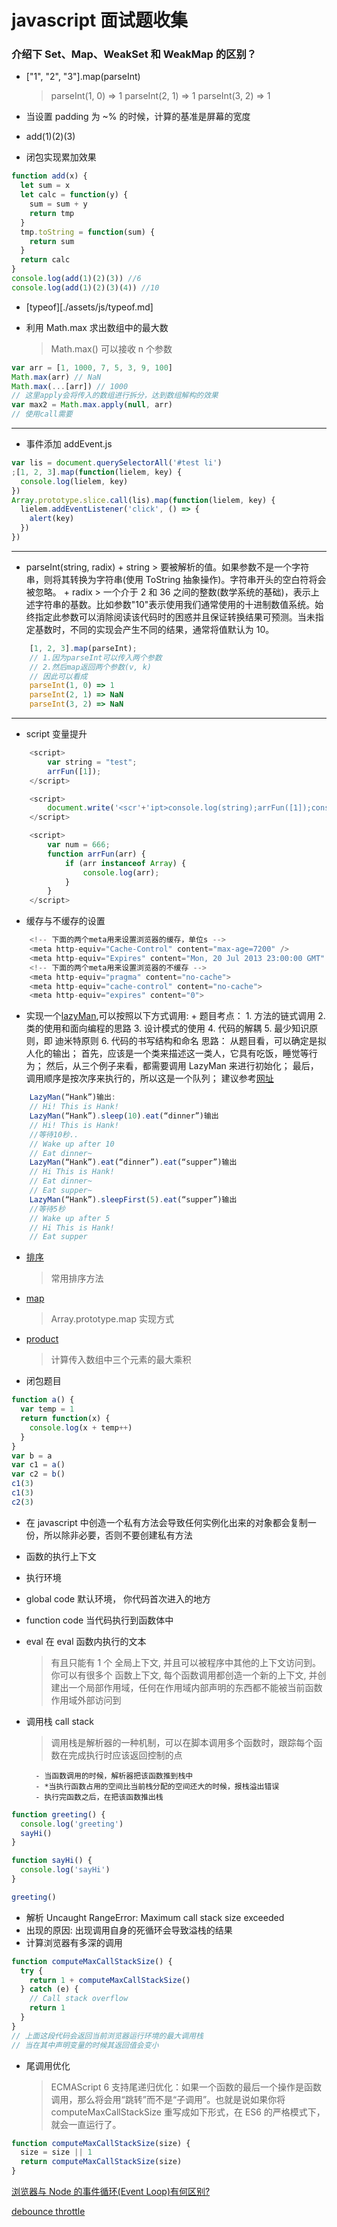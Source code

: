 # javascript 面试题收集

### 介绍下 Set、Map、WeakSet 和 WeakMap 的区别？


- ["1", "2", "3"].map(parseInt)
  > parseInt(1, 0) => 1
  > parseInt(2, 1) => 1
  > parseInt(3, 2) => 1
	
- 当设置 padding 为 ~% 的时候，计算的基准是屏幕的宽度

- add(1)(2)(3)
- 闭包实现累加效果

```js
function add(x) {
  let sum = x
  let calc = function(y) {
    sum = sum + y
    return tmp
  }
  tmp.toString = function(sum) {
    return sum
  }
  return calc
}
console.log(add(1)(2)(3)) //6
console.log(add(1)(2)(3)(4)) //10
```

- [typeof][./assets/js/typeof.md]

- 利用 Math.max 求出数组中的最大数
  > Math.max() 可以接收 n 个参数

```js
var arr = [1, 1000, 7, 5, 3, 9, 100]
Math.max(arr) // NaN
Math.max(...[arr]) // 1000
// 这里apply会将传入的数组进行拆分，达到数组解构的效果
var max2 = Math.max.apply(null, arr)
// 使用call需要
```

---

- 事件添加 addEvent.js

```js
var lis = document.querySelectorAll('#test li')
;[1, 2, 3].map(function(lielem, key) {
  console.log(lielem, key)
})
Array.prototype.slice.call(lis).map(function(lielem, key) {
  lielem.addEventListener('click', () => {
    alert(key)
  })
})
```

---

- parseInt(string, radix) + string > 要被解析的值。如果参数不是一个字符串，则将其转换为字符串(使用 ToString 抽象操作)。字符串开头的空白符将会被忽略。 + radix > 一个介于 2 和 36 之间的整数(数学系统的基础)，表示上述字符串的基数。比如参数"10"表示使用我们通常使用的十进制数值系统。始终指定此参数可以消除阅读该代码时的困惑并且保证转换结果可预测。当未指定基数时，不同的实现会产生不同的结果，通常将值默认为 10。

```js
	[1, 2, 3].map(parseInt);
	// 1.因为parseInt可以传入两个参数
	// 2.然后map返回两个参数(v, k)
	// 因此可以看成
	parseInt(1, 0) => 1
	parseInt(2, 1) => NaN
	parseInt(3, 2) => NaN
```

---

- script 变量提升

```js
	<script>
		var string = "test";
		arrFun([1]);
	</script>

	<script>
		document.write('<scr'+'ipt>console.log(string);arrFun([1]);console.log(num);<'+"/script>");
	</script>

	<script>
		var num = 666;
		function arrFun(arr) {
			if (arr instanceof Array) {
				console.log(arr);
			}
		}
	</script>
```

- 缓存与不缓存的设置

```js
	<!-- 下面的两个meta用来设置浏览器的缓存，单位s -->
	<meta http-equiv="Cache-Control" content="max-age=7200" />
	<meta http-equiv="Expires" content="Mon, 20 Jul 2013 23:00:00 GMT" >
	<!-- 下面的两个meta用来设置浏览器的不缓存 -->
	<meta http-equiv="pragma" content="no-cache">
	<meta http-equiv="cache-control" content="no-cache">
	<meta http-equiv="expires" content="0">
```

- 实现一个[lazyMan](./assets/js/LazyMan.js),可以按照以下方式调用: + 题目考点： 1. 方法的链式调用 2. 类的使用和面向编程的思路 3. 设计模式的使用 4. 代码的解耦 5. 最少知识原则，即 迪米特原则 6. 代码的书写结构和命名
  思路：
  从题目看，可以确定是拟人化的输出；
  首先，应该是一个类来描述这一类人，它具有吃饭，睡觉等行为；
  然后，从三个例子来看，都需要调用 LazyMan 来进行初始化；
  最后，调用顺序是按次序来执行的，所以这是一个队列；
  建议参考[网址](http://www.jianshu.com/p/f1b7cb456d37./scripts/LazyMan.js)

```js
	LazyMan(“Hank”)输出:
	// Hi! This is Hank!
	LazyMan(“Hank”).sleep(10).eat(“dinner”)输出
	// Hi! This is Hank!
	//等待10秒..
	// Wake up after 10
	// Eat dinner~
	LazyMan(“Hank”).eat(“dinner”).eat(“supper”)输出
	// Hi This is Hank!
	// Eat dinner~
	// Eat supper~
	LazyMan(“Hank”).sleepFirst(5).eat(“supper”)输出
	//等待5秒
	// Wake up after 5
	// Hi This is Hank!
	// Eat supper
```

- [排序](./assets/js/Sort.js)
  > 常用排序方法
- [map](./assets/js/map.js)
  > Array.prototype.map 实现方式
- [product](./assets/html/computeMaxProduct.js)
  > 计算传入数组中三个元素的最大乘积
- 闭包题目

```js
function a() {
  var temp = 1
  return function(x) {
    console.log(x + temp++)
  }
}
var b = a
var c1 = a()
var c2 = b()
c1(3)
c1(3)
c2(3)
```

- 在 javascript 中创造一个私有方法会导致任何实例化出来的对象都会复制一份，所以除非必要，否则不要创建私有方法

- 函数的执行上下文
- 执行环境
- global code 默认环境， 你代码首次进入的地方
- function code 当代码执行到函数体中
- eval 在 eval 函数内执行的文本
  > 有且只能有 1 个 全局上下文, 并且可以被程序中其他的上下文访问到。你可以有很多个 函数上下文, 每个函数调用都创造一个新的上下文, 并创建出一个局部作用域，任何在作用域内部声明的东西都不能被当前函数作用域外部访问到

* 调用栈 call stack

  > 调用栈是解析器的一种机制，可以在脚本调用多个函数时，跟踪每个函数在完成执行时应该返回控制的点

      	- 当函数调用的时候，解析器把该函数推到栈中
      	- *当执行函数占用的空间比当前栈分配的空间还大的时候，报栈溢出错误
      	- 执行完函数之后，在把该函数推出栈

```js
function greeting() {
  console.log('greeting')
  sayHi()
}

function sayHi() {
  console.log('sayHi')
}

greeting()
```

- 解析 Uncaught RangeError: Maximum call stack size exceeded
- 出现的原因: 出现调用自身的死循环会导致溢栈的结果
- 计算浏览器有多深的调用

```js
function computeMaxCallStackSize() {
  try {
    return 1 + computeMaxCallStackSize()
  } catch (e) {
    // Call stack overflow
    return 1
  }
}
// 上面这段代码会返回当前浏览器运行环境的最大调用栈
// 当在其中声明变量的时候其返回值会变小
```

- 尾调用优化
  > ECMAScript 6 支持尾递归优化：如果一个函数的最后一个操作是函数调用，那么将会用“跳转”而不是“子调用”。也就是说如果你将 computeMaxCallStackSize 重写成如下形式，在 ES6 的严格模式下，就会一直运行了。

```js
function computeMaxCallStackSize(size) {
  size = size || 1
  return computeMaxCallStackSize(size)
}
```

[浏览器与 Node 的事件循环(Event Loop)有何区别?](./20190312.md)

[debounce throttle](./assets/js/debounce-throttle.js)
